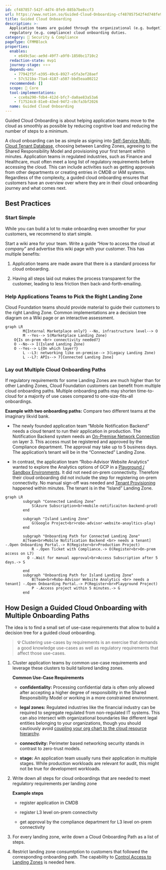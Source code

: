```yaml
---
id: cf487857-542f-4d74-8fe9-885b7be8ccf3
url: https://www.notion.so/Guided-Cloud-Onboarding-cf487857542f4d748fe9885b7be8ccf3
title: Guided Cloud Onboarding
description: >-
  Application teams are guided through the organizational (e.g. budget) and
  regulatory (e.g. compliance) cloud onboarding duties.
category: 🔖 Security & Compliance
pageType: CFMMBlock
properties:
  enables:
    - e649c5ac-ae9d-49f7-a9f0-1850bc1710c2
  redaction-state: mvp1
  journey-stage: ⭐️⭐️⭐️
  depends-on:
    - 77942f5f-e395-49c6-8927-e5fa3ef28aef
    - 57c521ba-73a4-4187-a507-bbd5eaa80212
  recommended: []
  scope: 🏢 Core
  tool-implementations:
    - cce0a290-fdb4-412d-bfc7-da0ae83a53a6
    - f17524c8-81e0-43ed-94f2-c0cfa3bf2026
  name: Guided Cloud Onboarding
---
```


Guided Cloud Onboarding is about helping application teams move to the cloud as smoothly as possible by reducing cognitive load and reducing the number of steps to a minimum.

A cloud onboarding can be as simple as signing into [Self-Service Multi-Cloud Tenant Database](../tenant-management/self-service-multi-cloud-tenant-database.md), choosing between Landing Zones, agreeing to the Shared Responsibility Model and provisioning your first tenant within minutes. Application teams in regulated industries, such as Finance and Healthcare, must often meet a long list of regulatory requirements before accessing the cloud. This can include activities such as getting approvals from other departments or creating entries in CMDB or IAM systems. Regardless of the complexity, a guided cloud onboarding ensures that customers have an overview over where they are in their cloud onboarding journey and what comes next. 

## Best Practices

### Start Simple

While you can build a lot to make onboarding even smoother for your customers, we recommend to start simple.

Start a wiki area for your team. Write a guide “How to access the cloud at *company*” and advertise this wiki page with your customer. This has multiple benefits:

1. Application teams are made aware that there is a standard process for cloud onboarding.

1. Having all steps laid out makes the process transparent for the customer, leading to less friction then back-and-forth-emailing.

### Help Applications Teams to Pick the Right Landing Zone

Cloud Foundation teams should provide material to guide their customers to the right Landing Zone. Common implementations are a decision tree diagram on a Wiki page or an interactive assessment.

```mermaid
graph LR
		M{Internal Marketplace only?} --No, infrastructure level--> O
		M --Yes--> S(Marketplace Landing Zone)
    O{Is on-prem <br> connectivity needed?}
    O --No--> I(Island Landing Zone)
    O --Yes--> L{On which layer?}
		L --L3: networking like on-premise--> 3(Legacy Landing Zone)
		L --L7: APIs--> 7[Connected Landing Zone]
```

### Lay out Multiple Cloud Onboarding Paths

If regulatory requirements for some Landing Zones are much higher than for other Landing Zones, Cloud Foundation customers can benefit from multiple cloud onboarding paths. Multiple onboarding paths may shorten time-to-cloud for a majority of use cases compared to one-size-fits-all onboardings.

**Example with two onboarding paths:** Compare two different teams at the imaginary likvid bank.

- The newly founded application team “Mobile Notification Backend” needs a cloud tenant to run their application in production. The Notification Backend system needs an [On-Premise Network Connection](../service-ecosystem/on-premise-network-connection.md) on layer 3. This access must be registered and approved by the Compliance department. The approval may take up to 5 business days. The application’s tenant will be in the “Connected” Landing Zone.

- In contrast, the application team “Robo-Advisor Website Analytics” wanted to explore the Analytics options of GCP in a [Playground / Sandbox Environments](../tenant-management/playground-sandbox-environments.md). It did not need on-prem connectivity. Therefore their cloud onboarding did not include the step for registering on-prem connectivity. No manual sign-off was needed and  [Tenant Provisioning](../tenant-management/tenant-provisioning.md) happened within minutes. The tenant is in the “Island” Landing Zone.

```mermaid
graph LR
		subgraph "Connected Landing Zone"
			S(Azure Subscription<br>mobile-notificaiton-backend-prod)
		end

		subgraph "Island Landing Zone"
			G(Google Project<br>robo-advisor-website-anayltics-play)
		end

		subgraph "Onboarding Path for Connected Landing Zone"
	    A[Team<br>Mobile Notification Backend <br> needs a tenant] -.Open Onboarding Portal.-> R(Register<br>Production Project)
			R -.Open Ticket with Compliance.-> O(Register<br>On-prem access on L7)
		  O -.Wait for manual approval<br>Access Subscription after 5 days.-> S

		end    
		subgraph "Onboarding Path for Island Landing Zone"
			B[Team<br>Robo-Advisor Website Analytics <br> needs a tenant] -.Open Onboarding Portal.-> P(Register<br>Playground Project)
			P -.Access project within 5 minutes.-> G
		end
```

## How Design a Guided Cloud Onboarding with Multiple Onboarding Paths

The idea is to find a small set of use-case requirements that allow to build a decision tree for a guided cloud onboarding.

> **💡** Clustering use-cases by requirements is an exercise that demands a good knowledge use-cases as well as regulatory requirements that affect those use-cases. 

1. Cluster application teams by common use-case requirements and leverage these clusters to build tailored landing zones.

    **Common Use-Case Requirements**

    - **confidentiality:** Processing confidential data is often only allowed after accepting a higher degree of responsibility in the Shared Responsibility Model or working in a more constrained environment.

    - **legal zones:** Regulated industries like the financial industry can be required to segregate regulated from non-regulated IT systems. This can also intersect with organizational boundaries like different legal entities belonging to your organizations, though you should cautiously avoid [coupling your org chart to the cloud resource hierarchy](https://cloudfoundation.org/maturity-model/tenant-management/resource-hierarchy.html#decouple-cloud-resource-hierarchy-from-your-org-chart).

    - **connectivity:** Perimeter based networking security stands in contrast to zero-trust models. 

    - **stage:** An application team usually runs their application in multiple stages. While production workloads are relevant for audit, this might not be true for development workloads.

1. Write down all steps for cloud onboardings that are needed to meet regulatory requirements per landing zone

    **Example steps**

    - register application in CMDB

    - register L3 level on-prem connectivity

    - get approval by the compliance department for L3 level on-prem connectivity

1. For every landing zone, write down a Cloud Onboarding Path as a list of steps.

1. Restrict landing zone consumtption to customers that followed the corresponding onboarding path. The capability to [Control Access to Landing Zones](./control-access-to-landing-zones.md) is needed here.

